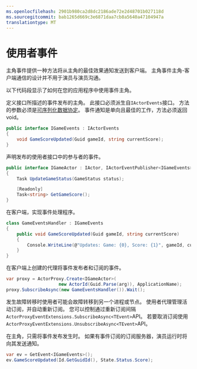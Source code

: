 ```yaml
---
ms.openlocfilehash: 2901b980ca2d8dc2186ade72e2d48701b027118d
ms.sourcegitcommit: bab1265d669c3e6871daa7cb8a5640a47104947a
translationtype: MT
---
```

<properties
   pageTitle="可靠的操作者事件"
   description="服务结构可靠参与者的事件介绍。"
   services="service-fabric"
   documentationCenter=".net"
   authors="jessebenson"
   manager="timlt"
   editor=""/>

<tags
   ms.service="service-fabric"
   ms.devlang="dotnet"
   ms.topic="article"
   ms.tgt_pltfrm="NA"
   ms.workload="NA"
   ms.date="08/05/2015"
   ms.author="amanbha"/>


# 使用者事件
主角事件提供一种方法将从主角的最佳效果通知发送到客户端。 主角事件主角-客户端通信的设计并不用于演员与演员沟通。

以下代码段显示了如何在您的应用程序中使用事件主角。

定义接口所描述的事件发布的主角。 此接口必须派生自`IActorEvents`接口。 方法的参数必须是[可序列化数据协定](service-fabric-reliable-actors-notes-on-actor-type-serialization.md)。 事件通知是单向且最佳的工作，方法必须返回 void。

```csharp
public interface IGameEvents : IActorEvents
{
    void GameScoreUpdated(Guid gameId, string currentScore);
}
```

声明发布的使用者接口中的参与者的事件。

```csharp
public interface IGameActor : IActor, IActorEventPublisher<IGameEvents>
{
    Task UpdateGameStatus(GameStatus status);

    [Readonly]
    Task<string> GetGameScore();
}
```

在客户端，实现事件处理程序。

```csharp
class GameEventsHandler : IGameEvents
{
    public void GameScoreUpdated(Guid gameId, string currentScore)
    {
        Console.WriteLine(@"Updates: Game: {0}, Score: {1}", gameId, currentScore);
    }
}
```

在客户端上创建的代理将事件发布者和订阅的事件。

```csharp
var proxy = ActorProxy.Create<IGameActor>(
                    new ActorId(Guid.Parse(arg)), ApplicationName);
proxy.SubscribeAsync(new GameEventsHandler()).Wait();
```

发生故障转移时使用者可能会故障转移到另一个进程或节点。 使用者代理管理活动订阅，并自动重新订阅。 您可以控制通过重新订阅间隔`ActorProxyEventExtensions.SubscribeAsync<TEvent>`API。 若要取消订阅使用`ActorProxyEventExtensions.UnsubscribeAsync<TEvent>`API。

在主角，只需将事件发布发生时。 如果有事件订阅的订阅服务器，演员运行时将向其发送通知。

```csharp
var ev = GetEvent<IGameEvents>();
ev.GameScoreUpdated(Id.GetGuidId(), State.Status.Score);
```

